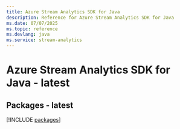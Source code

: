 ```yaml
---
title: Azure Stream Analytics SDK for Java
description: Reference for Azure Stream Analytics SDK for Java
ms.date: 07/07/2025
ms.topic: reference
ms.devlang: java
ms.service: stream-analytics
---
```

# Azure Stream Analytics SDK for Java - latest
## Packages - latest
[!INCLUDE [packages](stream-analytics-index.md)]